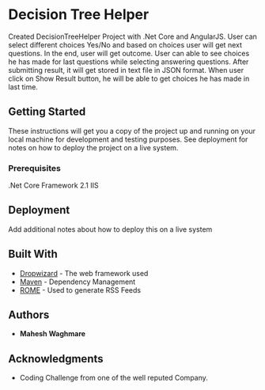 # Decision Tree Helper

Created DecisionTreeHelper Project with .Net Core and AngularJS. User can select different choices Yes/No and based on choices user will get next questions. In the end, user will get outcome.
User can able to see choices he has made for last questions while selecting answering questions. After submitting result, it will get stored in text file in JSON format. When user click on Show Result button, he will be able to get choices he has made in last time.

## Getting Started

These instructions will get you a copy of the project up and running on your local machine for development and testing purposes. See deployment for notes on how to deploy the project on a live system.

### Prerequisites

.Net Core Framework 2.1
IIS

## Deployment

Add additional notes about how to deploy this on a live system

## Built With

* [Dropwizard](http://www.dropwizard.io/1.0.2/docs/) - The web framework used
* [Maven](https://maven.apache.org/) - Dependency Management
* [ROME](https://rometools.github.io/rome/) - Used to generate RSS Feeds

## Authors

* **Mahesh Waghmare**

## Acknowledgments

* Coding Challenge from one of the well reputed Company.
